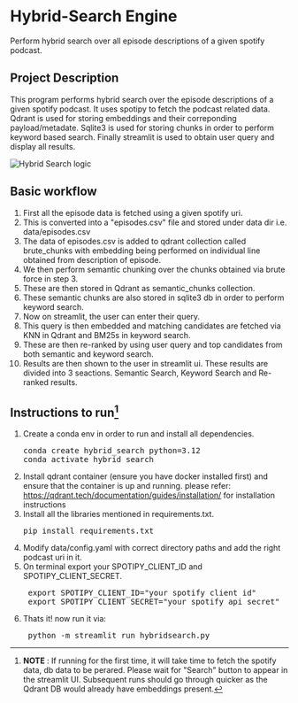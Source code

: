 # Hybrid-Search Engine
Perform hybrid search over all episode descriptions of a given spotify podcast.

## Project Description
This program performs hybrid search over the episode descriptions of a given spotify podcast. 
It uses spotipy to fetch the podcast related data.
Qdrant is used for storing embeddings and their correponding payload/metadate.
Sqlite3 is used for storing chunks in order to perform keyword based search.
Finally streamlit is used to obtain user query and display all results.

![Hybrid Search logic](https://github.com/user-attachments/assets/235f017c-b1ee-4eb0-8ab7-1c28fe234ac5)

## Basic workflow
1. First all the episode data is fetched using a given spotify uri.
2. This is converted into a "episodes.csv" file and stored under data dir i.e. data/episodes.csv
3. The data of episodes.csv is added to qdrant collection called brute_chunks with embedding being performed on individual line obtained from description of episode.
4. We then perform semantic chunking over the chunks obtained via brute force in step 3.
5. These are then stored in Qdrant as semantic_chunks collection.
6. These semantic chunks are also stored in sqlite3 db in order to perform keyword search.
7. Now on streamlit, the user can enter their query.
8. This query is then embedded and matching candidates are fetched via KNN in Qdrant and BM25s in keyword search.
9. These are then re-ranked by using user query and top candidates from both semantic and keyword search.
10. Results are then shown to the user in streamlit ui. These results are divided into 3 seactions. Semantic Search, Keyword Search and Re-ranked results.

## Instructions to run[^1]
1. Create a conda env in order to run and install all dependencies.
   <pre>conda create hybrid_search python=3.12
   conda activate hybrid_search
2. Install qdrant container (ensure you have docker installed first) and ensure that the container is up and running.
   please refer: https://qdrant.tech/documentation/guides/installation/ for installation instructions
3. Install all the libraries mentioned in requirements.txt.
   <pre>pip install requirements.txt
4. Modify data/config.yaml with correct directory paths and add the right podcast uri in it.
5. On terminal export your SPOTIPY_CLIENT_ID and SPOTIPY_CLIENT_SECRET.
   <pre> export SPOTIPY_CLIENT_ID="your spotify client id"
    export SPOTIPY_CLIENT_SECRET="your spotify api secret"</pre>
7. Thats it! now run it via:
   <pre> python -m streamlit run hybridsearch.py</pre>
   
  [^1]: __**NOTE**__ : If running for the first time, it will take time to fetch the spotify data, db data to be perared. Please wait for "Search" button to appear in the streamlit UI. Subsequent runs should go through quicker as the Qdrant DB would already have embeddings present.
